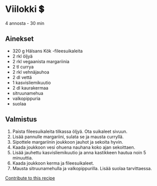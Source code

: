 # Viilokki 💲
4 annosta - 30 min

## Ainekset
- 320 g Hälsans Kök -fileesuikaleita
- 2 rkl öljyä
- 2 rkl vegaanista margariinia
- 2 tl currya
- 2 rkl vehnäjauhoa
- 2 dl vettä
- 1 kasvisliemikuutio
- 2 dl kaurakermaa
- sitruunamehua
- valkopippuria
- suolaa

## Valmistus
1. Paista fileesuikaleita tilkassa öljyä. Ota suikaleet sivuun.
2. Lisää pannulle margariini, sulata se ja mausta curryllä.
3. Sipottele margariinin joukkoon jauhot ja sekoita hyvin.
4. Kaada joukkoon vesi ohuena nauhana koko ajan sekoittaen.
5. Lisää jauhettu kasvisliemikuutio ja anna kastikkeen hautua noin 5 minuuttia.
6. Kaada joukkoon kerma ja fileesuikaleet.
7. Mausta sitruunamehulla ja valkopippurilla. Lisää suolaa tarvittaessa.


[Contribute to this recipe](https://github.com/sjaks/cookbook/edit/master/recipe/recipe/viilokki.md)